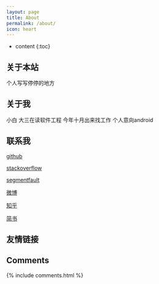 ```yaml
---
layout: page
title: About
permalink: /about/
icon: heart
---
```


* content
{:toc}

## 关于本站
个人写写停停的地方 


## 关于我
小白 大三在读软件工程 今年十月出来找工作 个人意向android


## 联系我
[github](github.com/LyonUp)

[stackoverflow](stackoverflow.com/users/6307053/lyonup)

[segmentfault](segmentfault.com/u/lyonup)

[微博](weibo.com/3207861813/profile?topnav=1&wvr=6)

[知乎](www.zhihu.com/people/li-hang-55-41)

[简书](www.jianshu.com/users/f674382e9478/timeline)



## 友情链接



## Comments

{% include comments.html %}
